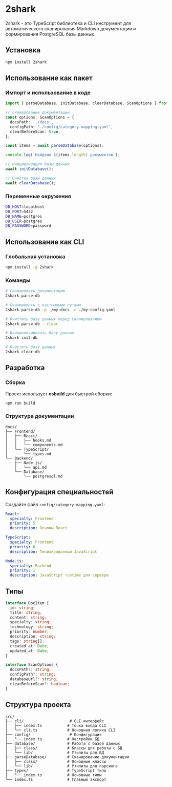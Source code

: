 # 2shark

2shark - это TypeScript библиотека и CLI инструмент для автоматического сканирования Markdown документации и формирования PostgreSQL базы данных.

## Установка

```bash
npm install 2shark
```

## Использование как пакет

### Импорт и использование в коде

```typescript
import { parseDatabase, initDatabase, clearDatabase, ScanOptions } from '2shark';

// Сканирование документации
const options: ScanOptions = {
  docsPath: './docs',
  configPath: './config/category-mapping.yaml',
  clearBeforeScan: true,
};

const items = await parseDatabase(options);

console.log(`Найдено ${items.length} документов`);

// Инициализация базы данных
await initDatabase();

// Очистка базы данных
await clearDatabase();
```

### Переменные окружения

```bash
DB_HOST=localhost
DB_PORT=5432
DB_NAME=postgres
DB_USER=postgres
DB_PASSWORD=password
```

## Использование как CLI

### Глобальная установка

```bash
npm install -g 2shark
```

### Команды

```bash
# Сканировать документацию
2shark parse-db

# Сканировать с кастомными путями
2shark parse-db -p ./my-docs -c ./my-config.yaml

# Очистить базу данных перед сканированием
2shark parse-db --clear

# Инициализировать базу данных
2shark init-db

# Очистить базу данных
2shark clear-db
```

## Разработка

### Сборка

Проект использует **esbuild** для быстрой сборки:

```bash
npm run build
```

### Структура документации

```
docs/
├── Frontend/
│   ├── React/
│   │   ├── hooks.md
│   │   └── components.md
│   └── TypeScript/
│       └── types.md
└── Backend/
    ├── Node.js/
    │   └── api.md
    └── Database/
        └── postgresql.md
```

## Конфигурация специальностей

Создайте файл `config/category-mapping.yaml`:

```yaml
React:
  specialty: Frontend
  priority: 5
  description: Основы React

TypeScript:
  specialty: Frontend
  priority: 6
  description: Типизированный JavaScript

Node.js:
  specialty: Backend
  priority: 1
  description: JavaScript runtime для сервера
```

## Типы

```typescript
interface DocItem {
  id: string;
  title: string;
  content: string;
  specialty: string;
  technology: string;
  priority: number;
  description: string;
  tags: string[];
  created_at: Date;
  updated_at: Date;
}

interface ScanOptions {
  docsPath?: string;
  configPath?: string;
  databaseUrl?: string;
  clearBeforeScan?: boolean;
}
```

## Структура проекта

```
src/
├── cli/                    # CLI интерфейс
│   ├── index.ts           # Точка входа CLI
│   └── cli.ts             # Основная логика CLI
├── config/                 # Конфигурация
│   └── index.ts           # Настройки БД
├── database/              # Работа с базой данных
│   ├── class/             # Классы для работы с БД
│   └── lib/               # Утилиты для БД
├── parseDatabase/         # Сканирование документации
│   ├── class/             # Основные классы
│   └── lib/               # Утилиты для парсинга
├── types/                 # TypeScript типы
│   └── index.ts           # Основные типы
└── index.ts               # Главный экспорт
```
